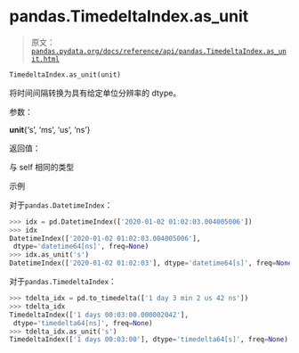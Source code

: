 # pandas.TimedeltaIndex.as_unit

> 原文：[`pandas.pydata.org/docs/reference/api/pandas.TimedeltaIndex.as_unit.html`](https://pandas.pydata.org/docs/reference/api/pandas.TimedeltaIndex.as_unit.html)

```py
TimedeltaIndex.as_unit(unit)
```

将时间间隔转换为具有给定单位分辨率的 dtype。

参数：

**unit**{‘s’, ‘ms’, ‘us’, ‘ns’}

返回值：

与 self 相同的类型

示例

对于`pandas.DatetimeIndex`：

```py
>>> idx = pd.DatetimeIndex(['2020-01-02 01:02:03.004005006'])
>>> idx
DatetimeIndex(['2020-01-02 01:02:03.004005006'],
 dtype='datetime64[ns]', freq=None)
>>> idx.as_unit('s')
DatetimeIndex(['2020-01-02 01:02:03'], dtype='datetime64[s]', freq=None) 
```

对于`pandas.TimedeltaIndex`：

```py
>>> tdelta_idx = pd.to_timedelta(['1 day 3 min 2 us 42 ns'])
>>> tdelta_idx
TimedeltaIndex(['1 days 00:03:00.000002042'],
 dtype='timedelta64[ns]', freq=None)
>>> tdelta_idx.as_unit('s')
TimedeltaIndex(['1 days 00:03:00'], dtype='timedelta64[s]', freq=None) 
```
